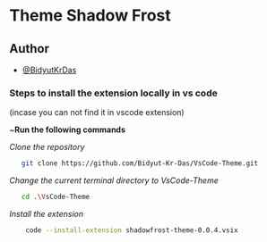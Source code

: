 # Theme Shadow Frost

## Author

- [@BidyutKrDas](https://github.com/Bidyut-Kr-Das)

### Steps to install the extension locally in vs code

(incase you can not find it in vscode extension)

~**Run the following commands**

_Clone the repository_

```bash
   git clone https://github.com/Bidyut-Kr-Das/VsCode-Theme.git
```

_Change the current terminal directory to VsCode-Theme_

```bash
   cd .\VsCode-Theme
```

_Install the extension_

```bash
    code --install-extension shadowfrost-theme-0.0.4.vsix
```
